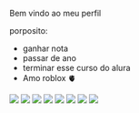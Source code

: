 Bem vindo ao meu perfil

porposito:
- ganhar nota
- passar de ano
- terminar esse curso do alura
- Amo roblox 🫀

 ![](https://media.tenor.com/0ypbaSVlEG0AAAAj/roblox-speechbubble.gif)
  ![](https://media1.tenor.com/m/GdKw4sakXcUAAAAd/roblox-drama-ai-meme.gif)
 ![](https://i.makeagif.com/media/6-18-2016/tN6WqFl.jpg)
 ![](https://encrypted-tbn0.gstatic.com/images?q=tbn:ANd9GcQRU1N3PzGLipdZ1EzVv08zh0R4Eow8GPcI3g&s)
 ![](https://encrypted-tbn0.gstatic.com/images?q=tbn:ANd9GcSDajV17N92EHbBozwxuB9VSMVECwAq_VH6n3PYDib83Z4HDOxFy02jikKYT6pPb0dbHH4&usqp=CAU)
 ![](https://encrypted-tbn0.gstatic.com/images?q=tbn:ANd9GcQzSnUlNRpLdUUyQmaHmzxTC2JwObSiDLbd-hCJvwDbx6R1teItozAGlwTQa3-UU8XJ_Gg&usqp=CAU)
 ![](https://media.tenor.com/XNrYEsehMuYAAAAe/roblox-roblox-meme.png)
 ![](https://encrypted-tbn0.gstatic.com/images?q=tbn:ANd9GcS9NG3FJPhIrPf5qdC6eOXwoYdZHtWCgTyExg&s)
